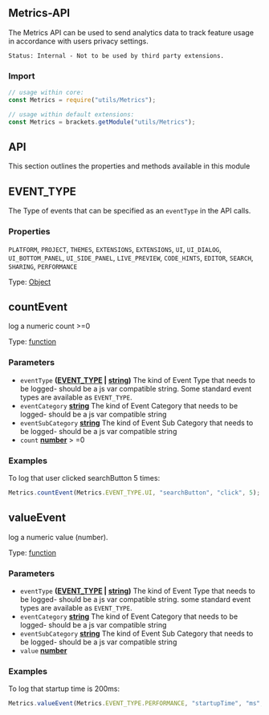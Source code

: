 <!-- Generated by documentation.js. Update this documentation by updating the source code. -->

## Metrics-API

The Metrics API can be used to send analytics data to track feature usage in accordance with users privacy settings.

`Status: Internal - Not to be used by third party extensions.`

### Import

```js
// usage within core:
const Metrics = require("utils/Metrics");

// usage within default extensions:
const Metrics = brackets.getModule("utils/Metrics");
```

## API

This section outlines the properties and methods available in this module

## EVENT_TYPE

The Type of events that can be specified as an `eventType` in the API calls.

### Properties

`PLATFORM`, `PROJECT`, `THEMES`, `EXTENSIONS`, `EXTENSIONS`, `UI`, `UI_DIALOG`, `UI_BOTTOM_PANEL`,
`UI_SIDE_PANEL`, `LIVE_PREVIEW`, `CODE_HINTS`, `EDITOR`, `SEARCH`, `SHARING`, `PERFORMANCE`

Type: [Object][1]

## countEvent

log a numeric count >=0

Type: [function][2]

### Parameters

*   `eventType` **([EVENT_TYPE][3] | [string][4])** The kind of Event Type that needs to be logged- should be a js var compatible string.
    Some standard event types are available as `EVENT_TYPE`.
*   `eventCategory` **[string][4]** The kind of Event Category that
    needs to be logged- should be a js var compatible string
*   `eventSubCategory` **[string][4]** The kind of Event Sub Category that
    needs to be logged- should be a js var compatible string
*   `count` **[number][5]** > \=0

### Examples

To log that user clicked searchButton 5 times:

```javascript
Metrics.countEvent(Metrics.EVENT_TYPE.UI, "searchButton", "click", 5);
```

## valueEvent

log a numeric value (number).

Type: [function][2]

### Parameters

*   `eventType` **([EVENT_TYPE][3] | [string][4])** The kind of Event Type that needs to be logged- should be a js var compatible string.
    some standard event types are available as `EVENT_TYPE`.
*   `eventCategory` **[string][4]** The kind of Event Category that
    needs to be logged- should be a js var compatible string
*   `eventSubCategory` **[string][4]** The kind of Event Sub Category that
    needs to be logged- should be a js var compatible string
*   `value` **[number][5]** 

### Examples

To log that startup time is 200ms:

```javascript
Metrics.valueEvent(Metrics.EVENT_TYPE.PERFORMANCE, "startupTime", "ms", 200);
```

[1]: https://developer.mozilla.org/docs/Web/JavaScript/Reference/Global_Objects/Object

[2]: https://developer.mozilla.org/docs/Web/JavaScript/Reference/Statements/function

[3]: #event_type

[4]: https://developer.mozilla.org/docs/Web/JavaScript/Reference/Global_Objects/String

[5]: https://developer.mozilla.org/docs/Web/JavaScript/Reference/Global_Objects/Number
